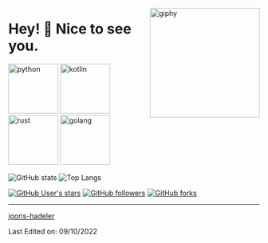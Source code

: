 <!--suppress HtmlDeprecatedAttribute -->
[<img align='right' src="https://media.giphy.com/media/M9gbBd9nbDrOTu1Mqx/giphy.gif" width="220" alt="giphy">](https://t.me/voko_aleksey)



# Hey! 👋 Nice to see you. #



[<img src="https://cdn.iconscout.com/icon/free/png-256/python-3521655-2945099.png" alt="python" width="100">](https://docs.python.org/3/library/index.html)
[<img src="https://cdn.iconscout.com/icon/free/png-256/kotlin-283155.png" alt="kotlin" width="100">](https://kotlinlang.org/docs/home.html)
[<img src="https://cdn.iconscout.com/icon/free/png-256/rust-3521686-2945130.png" alt="rust" width="100">](https://developer.android.com/reference)
[<img src="https://hsto.org/webt/5b/2e/6a/5b2e6a4a389cc942256392.png" alt="golang" width="100">](https://golang.org/doc/)


![GitHub stats](https://github-readme-stats.vercel.app/api?username=jooris-hadeler&theme=gotham&show_icons=true&count_private=true&hide_title=true&hide_border=true)
![Top Langs](https://github-readme-stats.vercel.app/api/top-langs/?username=jooris-hadeler&layout=default&theme=gotham&hide=html&hide_border=true&card_width=330)

[<img alt="GitHub User's stars" src="https://img.shields.io/github/stars/jooris-hadeler?affiliations=OWNER%2CCOLLABORATOR%2CORGANIZATION_MEMBER&label=Total%20user%20stars%20in%20all%20repo&logoColor=red&style=social">](https://github.com/jooris-hadeler?tab=repositories&q=&type=&language=&sort=stargazers)
[<img alt="GitHub followers" src="https://img.shields.io/github/followers/jooris-hadeler?&logoColor=red&style=social">](https://github.com/jooris-hadeler?tab=followers)
[<img alt="GitHub forks" src="https://img.shields.io/github/forks/jooris-hadeler/TranslatorSelenium?logoColor=red&style=social">](https://github.com/jooris-hadeler/TranslatorSelenium/network/members)

------

[jooris-hadeler](https://github.com/jooris-hadeler)

Last Edited on: 09/10/2022
